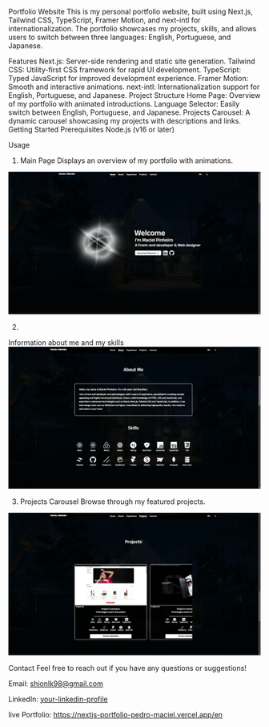 Portfolio Website
This is my personal portfolio website, built using Next.js, Tailwind CSS, TypeScript, Framer Motion, and next-intl for internationalization. The portfolio showcases my projects, skills, and allows users to switch between three languages: English, Portuguese, and Japanese.

Features
Next.js: Server-side rendering and static site generation.
Tailwind CSS: Utility-first CSS framework for rapid UI development.
TypeScript: Typed JavaScript for improved development experience.
Framer Motion: Smooth and interactive animations.
next-intl: Internationalization support for English, Portuguese, and Japanese.
Project Structure
Home Page: Overview of my portfolio with animated introductions.
Language Selector: Easily switch between English, Portuguese, and Japanese.
Projects Carousel: A dynamic carousel showcasing my projects with descriptions and links.
Getting Started
Prerequisites
Node.js (v16 or later)



Usage


1. Main Page
 Displays an overview of my portfolio with animations.
<img src="/github/welcome.png" alt=" welcome image"  />




2. 
Information about me and my skills
<img src="/github/about.png" alt="about me image"  />




3. Projects Carousel
Browse through my featured projects.
<img src="/github/project.png" alt="project image"  />




Contact
Feel free to reach out if you have any questions or suggestions!

Email: shionlk98@gmail.com

LinkedIn: [your-linkedin-profile](https://www.linkedin.com/in/jpmp1998/)

live Portfolio: https://nextjs-portfolio-pedro-maciel.vercel.app/en

